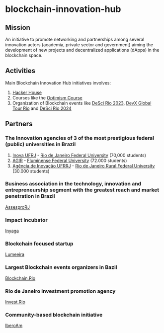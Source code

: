 # blockchain-innovation-hub

## Mission

An initiative to promote networking and partnerships among several innovation actors (academia, private sector and government) aiming the development of new projects and decentralized applications (dApps) in the blockchain space. 

## Activities

Main Blockchain Innovation Hub initiatives involves:

1. [Hacker House](https://github.com/iberoam/hacker-house)
2. Courses like the [Optimism Course](https://github.com/iberoam/optimism-course)
3. Organization of Blockchain events like [DeSci Rio 2023](https://lu.ma/desci.rio), [DevX Global Tour Rio](https://lu.ma/devxRio) and [DeSci Rio 2024](https://lu.ma/descirio2024)

## Partners

### The Innovation agencies of 3 of the most prestigious federal (public) universities in Brazil

1. [Inova UFRJ](https://inovacao.ufrj.br/) - [Rio de Janeiro Federal University](https://ufrj.br/en/) (70,000 students)
2. [AGIR](https://agir.uff.br/) - [Fluminense Federal University](https://www.uff.br/) (72.000 students)
3. [Agência de Inovação UFRRJ](https://institucional.ufrrj.br/nit/) - [Rio de Janeiro Rural Federal University](https://portal.ufrrj.br/) (30.000 students)

### Business association in the technology, innovation and entrepreneurship segment with the greatest reach and market penetration in Brazil

[AssesproRJ](https://assespro.rio/)

### Impact Incubator

[Inyaga](https://www.linkedin.com/company/inyaga/)

### Blockchain focused startup

[Lumeeira](https://lumeeira.io)

### Largest Blockchain events organizers in Bazil

[Blockchain.Rio](https://blockchainrio.com.br/)

### Rio de Janeiro investment promotion agency

[Invest.Rio](https://www.invest.rio/en)

### Community-based blockchain initiative

[IberoAm](https://linktr.ee/iberoam)

